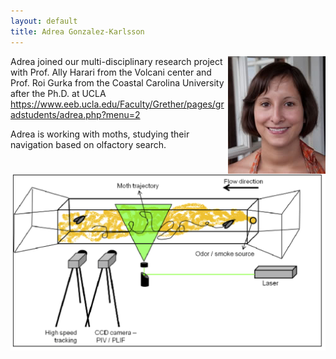 ```yaml
---
layout: default
title: Adrea Gonzalez-Karlsson
---
```



<html>
<img src = "../images/adrea.jpg" align = "right">
</html>

Adrea joined our multi-disciplinary research project with Prof. Ally Harari from the Volcani center
and Prof. Roi Gurka from the Coastal Carolina University after the Ph.D. at UCLA https://www.eeb.ucla.edu/Faculty/Grether/pages/gradstudents/adrea.php?menu=2

Adrea is working with moths, studying their navigation based on olfactory search.



![](../images/moth_wind_tunnel.png)
